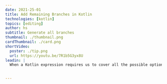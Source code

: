 ```yaml
---
date: 2021-25-01
title: Add Remaining Branches in Kotlin
technologies: [kotlin]
topics: [editing]
author: hs
subtitle: Generate all branches
thumbnail: ./thumbnail.png
cardThumbnail: ./card.png
shortVideo:
  poster: ./tip.png
  url: https://youtu.be/7R1b5G3yx8U
leadin: |
  When a Kotlin expression requires us to cover all the possible options for a parameter, we can use **⌥⏎** (macOS), or **Alt+Return** (Windows/Linux) to generate all the branches automatically.  
  

---
```

